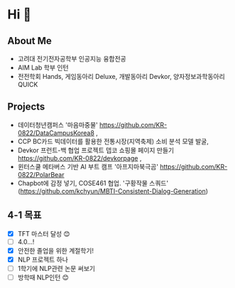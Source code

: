 # Hi 👋
## About Me
- 고려대 전기전자공학부 인공지능 융합전공
- AIM Lab 학부 인턴 
- 전전학회 Hands, 게임동아리 Deluxe, 개발동아리 Devkor, 양자정보과학동아리 QUICK


## Projects
- 데이터청년캠퍼스 '마음마중물'  https://github.com/KR-0822/DataCampusKorea8 , 
- CCP BC카드 빅데이터를 활용한 전통시장(지역축제) 소비 분석 모델 발굴,
- Devkor 프런트-백 협업 프로젝트 뎁코 쇼핑몰 페이지 만들기 https://github.com/KR-0822/devkorpage ,
- 윈터스쿨 메타버스 기반 AI 부트 캠프 '아프지마북극곰' https://github.com/KR-0822/PolarBear
- Chapbot에 감정 넣기, COSE461 협업. '구황작물 스쿼드' (https://github.com/kchyun/MBTI-Consistent-Dialog-Generation)

## 

## 4-1 목표
- [x] TFT 마스터 달성 😊
- [ ] 4.0...!
- [x] 안전한 졸업을 위한 계절학기!
- [x] NLP 프로젝트 하나
- [ ] 1학기에 NLP관련 논문 써보기
- [ ] 방학때 NLP인턴
😊
